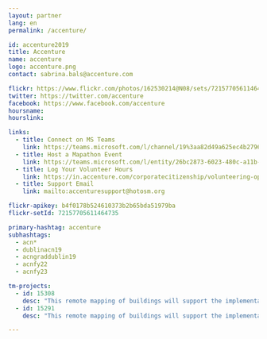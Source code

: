 ```yaml
---
layout: partner
lang: en
permalink: /accenture/

id: accenture2019
title: Accenture
name: accenture
logo: accenture.png
contact: sabrina.bals@accenture.com

flickr: https://www.flickr.com/photos/162530214@N08/sets/72157705611464735/
twitter: https://twitter.com/accenture
facebook: https://www.facebook.com/accenture
hoursname:
hourslink:

links:
  - title: Connect on MS Teams 
    link: https://teams.microsoft.com/l/channel/19%3aa82d49a625ec4b2796fb596b99403cf7%40thread.skype/Missing%2520Maps?groupId=850f4fb3-b038-4438-b589-e01b89277e21&tenantId=e0793d39-0939-496d-b129-198edd916feb
  - title: Host a Mapathon Event
    link: https://teams.microsoft.com/l/entity/26bc2873-6023-480c-a11b-76b66605ce8c/_djb2_msteams_prefix_3511410082?context=%7B%22subEntityId%22%3Anull%2C%22channelId%22%3A%2219%3Aa82d49a625ec4b2796fb596b99403cf7%40thread.skype%22%7D&groupId=850f4fb3-b038-4438-b589-e01b89277e21&tenantId=e0793d39-0939-496d-b129-198edd916feb
  - title: Log Your Volunteer Hours
    link: https://in.accenture.com/corporatecitizenship/volunteering-opportunity/virtual-volunteering/
  - title: Support Email
    link: mailto:accenturesupport@hotosm.org

flickr-apikey: b4f0178b524610373b2b65bda51979ba
flickr-setId: 72157705611464735

primary-hashtag: accenture
subhashtags:
  - acn*
  - dublinacn19
  - acngraddublin19
  - acnfy22
  - acnfy23

tm-projects:
  - id: 15308
    desc: "This remote mapping of buildings will support the implementation of planned activities and largely the generation of data for humanitarian activities in the identified provinces."
  - id: 15291
    desc: "This remote mapping of buildings will support the implementation of planned activities and largely the generation of data for humanitarian activities in the identified provinces."

---
```

